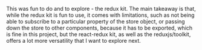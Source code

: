 This was fun to do and to explore - the redux kit. The main takeaway is that, while the redux kit is fun to use, it comes with limitations, such as not being able to subscribe to a particular property of the store object, or passing down the store to other components, because it has to be exported, which is fine in this project, but the react-redux kit, as well as the reduxjs/toolkit, offers a lot more versatility that I want to explore next. 
